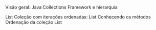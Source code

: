 Visão geral: Java Collections Framework e hierarquia

List
Coleção com iterações ordenadas: List
Conhecendo os métodos
Ordenação da coleção List
